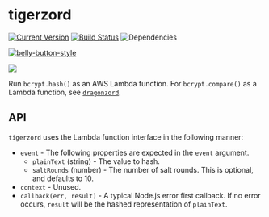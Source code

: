 # tigerzord

[![Current Version](https://img.shields.io/npm/v/tigerzord.svg)](https://www.npmjs.org/package/tigerzord)
[![Build Status](https://travis-ci.org/continuationlabs/tigerzord.svg?branch=master)](https://travis-ci.org/continuationlabs/tigerzord)
![Dependencies](http://img.shields.io/david/continuationlabs/tigerzord.svg)

[![belly-button-style](https://cdn.rawgit.com/continuationlabs/belly-button/master/badge.svg)](https://github.com/continuationlabs/belly-button)

<img src="https://raw.github.com/continuationlabs/tigerzord/master/images/tigerzord.jpg" />

Run `bcrypt.hash()` as an AWS Lambda function. For `bcrypt.compare()` as a Lambda function, see [`dragonzord`](https://github.com/continuationlabs/dragonzord).

## API

`tigerzord` uses the Lambda function interface in the following manner:

  - `event` - The following properties are expected in the `event` argument.
    - `plainText` (string) - The value to hash.
    - `saltRounds` (number) - The number of salt rounds. This is optional, and defaults to 10.
  - `context` - Unused.
  - `callback(err, result)` - A typical Node.js error first callback. If no error occurs, `result` will be the hashed representation of `plainText`.
